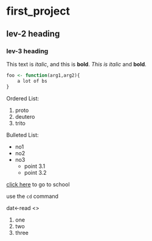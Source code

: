 # first_project

## lev-2 heading

### lev-3 heading

This text is *italic*, and this is **bold**.
_This is italic_ and __bold__.

```R
foo <- function(arg1,arg2){
    a lot of bs
}
```

Ordered List:
1. proto
1. deutero
1. trito

Bulleted List:
- no1
- no2
- no3
  - point 3.1
  - point 3.2

[click here](http://www.ise.ufl.edu) to go to school

use the `cd` command


dat<-read <>

1. one
1. two
1. three